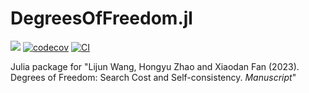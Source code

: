 # DegreesOfFreedom.jl

[![](https://img.shields.io/badge/docs-latest-blue.svg)](https://szcf-weiya.github.io/DegreesOfFreedom.jl/dev) [![codecov](https://codecov.io/gh/szcf-weiya/DegreesOfFreedom.jl/branch/master/graph/badge.svg?token=d3tsdGzbcy)](https://codecov.io/gh/szcf-weiya/DegreesOfFreedom.jl) [![CI](https://github.com/szcf-weiya/DegreesOfFreedom.jl/actions/workflows/ci.yml/badge.svg)](https://github.com/szcf-weiya/DegreesOfFreedom.jl/actions/workflows/ci.yml)

Julia package for "Lijun Wang, Hongyu Zhao and Xiaodan Fan (2023). Degrees of Freedom: Search Cost and Self-consistency. *Manuscript*"
